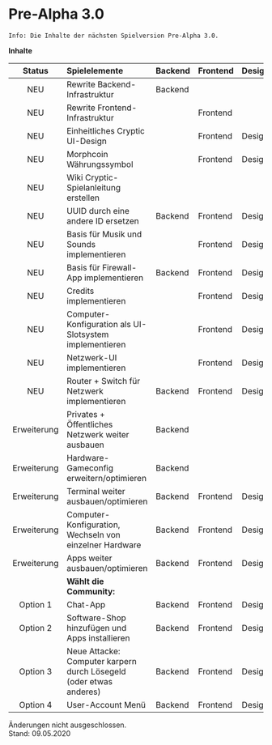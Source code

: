 # Pre-Alpha 3.0

``Info: Die Inhalte der nächsten Spielversion Pre-Alpha 3.0.``

**Inhalte**

|   Status    | Spielelemente                                                           | Backend | Frontend | Design | Gamedesign | Text |
| :---------: | :---------------------------------------------------------------------- | ------- | -------- | ------ | ---------- | ---- |
|     NEU     | Rewrite Backend-Infrastruktur                                           | Backend |          |        |            |      |
|     NEU     | Rewrite Frontend-Infrastruktur                                          |         | Frontend |        |            |      |
|     NEU     | Einheitliches Cryptic UI-Design                                         |         | Frontend | Design |            |      |
|     NEU     | Morphcoin Währungssymbol                                                |         | Frontend | Design |            |      |
|     NEU     | Wiki Cryptic-Spielanleitung erstellen                                   |         |          |        |            | Text |
|     NEU     | UUID durch eine andere ID ersetzen                                      | Backend | Frontend | Design | Gamedesign |      |
|     NEU     | Basis für Musik und Sounds implementieren                               |         | Frontend | Design | Gamedesign |      |
|     NEU     | Basis für Firewall-App implementieren                                   | Backend | Frontend | Design | Gamedesign |      |
|     NEU     | Credits implementieren                                                  |         | Frontend | Design | Gamedesign |      |
|     NEU     | Computer-Konfiguration als UI-Slotsystem implementieren                 |         | Frontend | Design | Gamedesign |      |
|     NEU     | Netzwerk-UI implementieren                                              |         | Frontend | Design | Gamedesign |      |
|     NEU     | Router + Switch für Netzwerk implementieren                             | Backend | Frontend | Design | Gamedesign |      |
| Erweiterung | Privates + Öffentliches Netzwerk weiter ausbauen                        | Backend |          |        | Gamedesign |      |
| Erweiterung | Hardware-Gameconfig erweitern/optimieren                                | Backend |          |        | Gamedesign |      |
| Erweiterung | Terminal weiter ausbauen/optimieren                                     | Backend | Frontend | Design | Gamedesign |      |
| Erweiterung | Computer-Konfiguration, Wechseln von einzelner Hardware                 | Backend | Frontend | Design | Gamedesign |      |
| Erweiterung | Apps weiter ausbauen/optimieren                                         | Backend | Frontend | Design | Gamedesign |      |
|             | **Wählt die Community:**                                                |         |          |        |            |      |
| Option 1    | Chat-App                                                                | Backend | Frontend | Design | Gamedesign |      |
| Option 2    | Software-Shop hinzufügen und Apps installieren                          | Backend | Frontend | Design | Gamedesign |      |
| Option 3    | Neue Attacke: Computer karpern durch Lösegeld (oder etwas anderes)      | Backend | Frontend | Design | Gamedesign |      |
| Option 4    | User-Account Menü                                                       | Backend | Frontend | Design | Gamedesign |      |


Änderungen nicht ausgeschlossen.  
Stand: 09.05.2020
